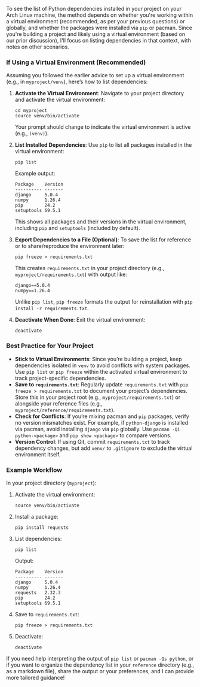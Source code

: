 To see the list of Python dependencies installed in your project on your Arch Linux machine, the method depends on whether you're working within a virtual environment (recommended, as per your previous questions) or globally, and whether the packages were installed via `pip` or pacman. Since you're building a project and likely using a virtual environment (based on our prior discussion), I'll focus on listing dependencies in that context, with notes on other scenarios.

### If Using a Virtual Environment (Recommended)

Assuming you followed the earlier advice to set up a virtual environment (e.g., in `myproject/venv`), here’s how to list dependencies:

1. **Activate the Virtual Environment**:
   Navigate to your project directory and activate the virtual environment:

   ```
   cd myproject
   source venv/bin/activate
   ```

   Your prompt should change to indicate the virtual environment is active (e.g., `(venv)`).

2. **List Installed Dependencies**:
   Use `pip` to list all packages installed in the virtual environment:

   ```
   pip list
   ```

   Example output:

   ```
   Package    Version
   ---------- -------
   django     5.0.4
   numpy      1.26.4
   pip        24.2
   setuptools 69.5.1
   ```

   This shows all packages and their versions in the virtual environment, including `pip` and `setuptools` (included by default).

3. **Export Dependencies to a File (Optional)**:
   To save the list for reference or to share/reproduce the environment later:

   ```
   pip freeze > requirements.txt
   ```

   This creates `requirements.txt` in your project directory (e.g., `myproject/requirements.txt`) with output like:

   ```
   django==5.0.4
   numpy==1.26.4
   ```

   Unlike `pip list`, `pip freeze` formats the output for reinstallation with `pip install -r requirements.txt`.

4. **Deactivate When Done**:
   Exit the virtual environment:
   ```
   deactivate
   ```

### Best Practice for Your Project

- **Stick to Virtual Environments**: Since you’re building a project, keep dependencies isolated in `venv` to avoid conflicts with system packages. Use `pip list` or `pip freeze` within the activated virtual environment to track project-specific dependencies.
- **Save to `requirements.txt`**: Regularly update `requirements.txt` with `pip freeze > requirements.txt` to document your project’s dependencies. Store this in your project root (e.g., `myproject/requirements.txt`) or alongside your reference files (e.g., `myproject/reference/requirements.txt`).
- **Check for Conflicts**: If you’re mixing pacman and `pip` packages, verify no version mismatches exist. For example, if `python-django` is installed via pacman, avoid installing `django` via `pip` globally. Use `pacman -Qi python-<package>` and `pip show <package>` to compare versions.
- **Version Control**: If using Git, commit `requirements.txt` to track dependency changes, but add `venv/` to `.gitignore` to exclude the virtual environment itself.

### Example Workflow

In your project directory (`myproject`):

1. Activate the virtual environment:
   ```
   source venv/bin/activate
   ```
2. Install a package:
   ```
   pip install requests
   ```
3. List dependencies:
   ```
   pip list
   ```
   Output:
   ```
   Package    Version
   ---------- -------
   django     5.0.4
   numpy      1.26.4
   requests   2.32.3
   pip        24.2
   setuptools 69.5.1
   ```
4. Save to `requirements.txt`:
   ```
   pip freeze > requirements.txt
   ```
5. Deactivate:
   ```
   deactivate
   ```

If you need help interpreting the output of `pip list` or `pacman -Qs python`, or if you want to organize the dependency list in your `reference` directory (e.g., as a markdown file), share the output or your preferences, and I can provide more tailored guidance!
